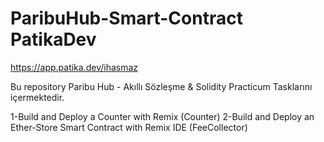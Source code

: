 # ParibuHub-Smart-Contract PatikaDev
https://app.patika.dev/ihasmaz 

Bu repository Paribu Hub - Akıllı Sözleşme & Solidity Practicum Tasklarını içermektedir.

1-Build and Deploy a Counter with Remix (Counter)
2-Build and Deploy an Ether-Store Smart Contract with Remix IDE (FeeCollector)
